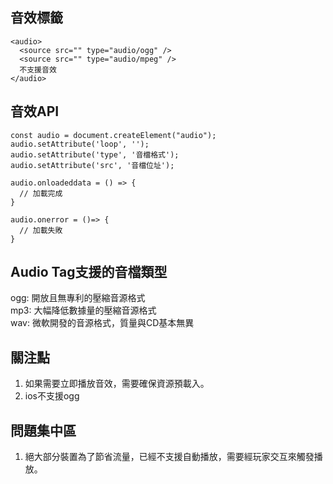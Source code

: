 ## 音效標籤
```
<audio>
  <source src="" type="audio/ogg" />
  <source src="" type="audio/mpeg" />
  不支援音效
</audio>
```

## 音效API
```
const audio = document.createElement("audio");
audio.setAttribute('loop', '');
audio.setAttribute('type', '音檔格式');
audio.setAttribute('src', '音檔位址');

audio.onloadeddata = () => {
  // 加載完成
}

audio.onerror = ()=> {
  // 加載失敗
}

```

## Audio Tag支援的音檔類型
ogg: 開放且無專利的壓縮音源格式  
mp3: 大幅降低數據量的壓縮音源格式  
wav: 微軟開發的音源格式，質量與CD基本無異

## 關注點
1. 如果需要立即播放音效，需要確保資源預載入。
2. ios不支援ogg

## 問題集中區
1. 絕大部分裝置為了節省流量，已經不支援自動播放，需要經玩家交互來觸發播放。
